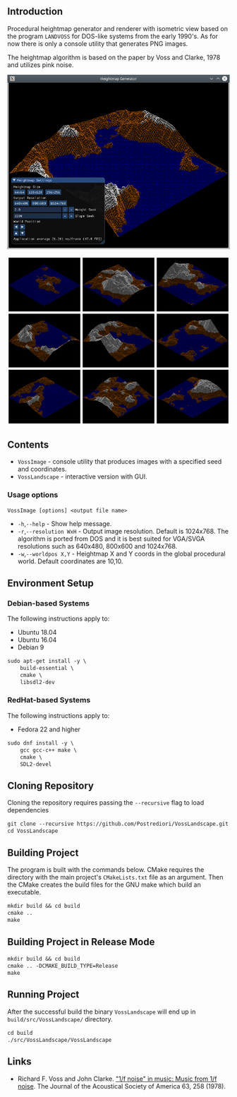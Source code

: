 ## Introduction

Procedural heightmap generator and renderer with isometric view
based on the program `LANDVOSS` for DOS-like systems from the early 1990's.
As for now there is only a console utility that generates PNG images.

The heightmap algorithm is based on the paper by Voss and Clarke, 1978 and
utilizes pink noise.

![Screenshot of landscape generated by Voss pink noise](images/vosslandscape.png)

![Montage of generated images](images/montage.png)

## Contents

* `VossImage` - console utility that produces images with a specified seed and coordinates.
* `VossLandscape` - interactive version with GUI.

### Usage options

```
VossImage [options] <output file name>
```

* `-h`,`--help` - Show help message.
* `-r`,`--resolution WxH` - Output image resolution. Default is 1024x768. The algorithm is ported from DOS and it is best suited for VGA/SVGA resolutions such as 640x480, 800x600 and 1024x768.
* `-w`,`--worldpos X,Y` - Heightmap X and Y coords in the global procedural world. Default coordinates are 10,10.

## Environment Setup

### Debian-based Systems

The following instructions apply to:

* Ubuntu 18.04
* Ubuntu 16.04
* Debian 9

```
sudo apt-get install -y \
    build-essential \
    cmake \
    libsdl2-dev
```

### RedHat-based Systems

The following instructions apply to:

* Fedora 22 and higher

```
sudo dnf install -y \
    gcc gcc-c++ make \
    cmake \
    SDL2-devel
```


## Cloning Repository

Cloning the repository requires passing the `--recursive` flag to load dependencies

```
git clone --recursive https://github.com/Postrediori/VossLandscape.git
cd VossLandscape
```

## Building Project

The program is built with the commands below. CMake requires the directory 
with the main project's `CMakeLists.txt` file as an argument. Then the CMake 
creates the build files for the GNU make which build an executable.

```
mkdir build && cd build
cmake ..
make
```

## Building Project in Release Mode

```
mkdir build && cd build
cmake .. -DCMAKE_BUILD_TYPE=Release
make
```

## Running Project

After the successful build the binary `VossLandscape` will end up in `build/src/VossLandscape/` directory.

```
cd build
./src/VossLandscape/VossLandscape
```

## Links

* Richard F. Voss and John Clarke. ["1/f noise" in music: Music from 1/f noise](https://asa.scitation.org/doi/abs/10.1121/1.381721). The Journal of the Acoustical Society of America 63, 258 (1978).

